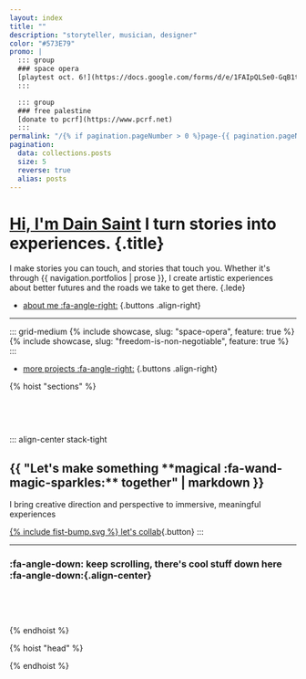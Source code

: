 ```yaml
---
layout: index
title: ""
description: "storyteller, musician, designer"
color: "#573E79"
promo: |
  ::: group
  ### space opera
  [playtest oct. 6!](https://docs.google.com/forms/d/e/1FAIpQLSe0-GqB1tA0IZKpsoLecFyS07HTzYnUpw8Qi8DLdVvlP2HIDQ/viewform?usp=sf_link)
  :::

  ::: group
  ### free palestine
  [donate to pcrf](https://www.pcrf.net)
  :::
permalink: "/{% if pagination.pageNumber > 0 %}page-{{ pagination.pageNumber }}/{% endif %}index.html"
pagination:
  data: collections.posts
  size: 5
  reverse: true
  alias: posts
---
```


# [Hi, I'm Dain Saint](/about) **I turn stories into experiences.** {.title}

I make stories you can touch, and stories that touch you. Whether&nbsp;it's through {{ navigation.portfolios | prose }}, I create artistic experiences about better futures and the roads we take to get there.
{.lede}

* [about me :fa-angle-right:](/about)
{.buttons .align-right}

***

::: grid-medium
{% include showcase, slug: "space-opera", feature: true %}
{% include showcase, slug: "freedom-is-non-negotiable", feature: true %}
:::


* [more projects :fa-angle-right:](/projects)
{.buttons .align-right}




{% hoist "sections" %}


<section id="cta" class="block stack constrain colorize light" style="--primary: #362154;">

::: align-center stack-tight
<h1 class="title js-quote" data-quotes="magical |fa-wand-magic-sparkles, musical |fa-music, mythical |fa-book-open, memorable |fa-bookmark, meaningful |fa-hands-clapping">
{{ "Let's make something **magical :fa-wand-magic-sparkles:** together" | markdown }}
</h1>

I bring creative direction and perspective to immersive, meaningful experiences

[{% include fist-bump.svg %} let's collab](/collab){.button}
:::



***

### :fa-angle-down: keep scrolling, there's cool stuff down here :fa-angle-down:{.align-center}

</section>

{% endhoist %}

{% hoist "head" %}
<style>
  .project-info {
    display: none;  
  }

  .page > *:first-child {
    padding-block-end: 1.25rem;
  }

  #cta, #projects {
    padding-block: 3rem;
  }

  section:has( + #cta ) {
    padding-bottom: 3rem;
  }

  @media( min-width: 650px ) {
    h1.title strong {
      display: inline-block;
      padding-inline-end: .25rem;
    }
  }

  h3.align-center {
    color: var(--color-alpha)
  }
/*
  article.page {
    display: grid;
    min-height: calc(100vh - var(--header-height));
    grid-template-areas: 
      "lede"
      "projects"
      "cta";
    

    @media( min-width: 800px ) {
      grid-template-columns: 1fr 1fr;
      grid-template-areas: 
        "lede projects"
        "lede cta";
      }
  }

  #projects {
    grid-area: projects;
  }

  #cta {
    grid-area: cta;
  }

  #main {
    grid-area: lede;
  }*/

</style>
{% endhoist %}